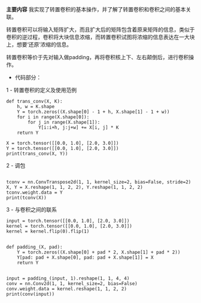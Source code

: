 **主要内容** 我实现了转置卷积的基本操作，并了解了转置卷积和卷积之间的基本关联。

转置卷积可以将输入矩阵扩大，而且扩大后的矩阵包含着原来矩阵的信息，类似于卷积的逆过程，卷积将大块信息浓缩，而转置卷积试图将浓缩的信息表达在一大块上，想要‘还原’浓缩的信息。

转置卷积等价于先对输入做padding，再将卷积核上下、左右颠倒后，进行卷积操作。

- 代码部分：

1 - 转置卷积的定义及使用范例
```
def trans_conv(X, K):  
    h, w = K.shape  
    Y = torch.zeros((X.shape[0] - 1 + h, X.shape[1] - 1 + w))  
    for i in range(X.shape[0]):  
        for j in range(X.shape[1]):  
            Y[i:i+h, j:j+w] += X[i, j] * K  
    return Y

X = torch.tensor([[0.0, 1.0], [2.0, 3.0]])  
Y = torch.tensor([[0.0, 1.0], [2.0, 3.0]])  
print(trans_conv(X, Y))
```
2 - 调包
```
  
tconv = nn.ConvTranspose2d(1, 1, kernel_size=2, bias=False, stride=2)  
X, Y = X.reshape(1, 1, 2, 2), Y.reshape(1, 1, 2, 2)  
tconv.weight.data = Y  
print(tconv(X))
```
3 - 与卷积之间的联系
```
input = torch.tensor([[0.0, 1.0], [2.0, 3.0]])  
kernel = torch.tensor([[0.0, 1.0], [2.0, 3.0]])  
kernel = kernel.flip(0).flip(1)  
  
  
def padding_(X, pad):  
    Y = torch.zeros((X.shape[0] + pad * 2, X.shape[1] + pad * 2))  
    Y[pad: pad + X.shape[0], pad: pad + X.shape[1]] = X  
    return Y  
  
  
input = padding_(input, 1).reshape(1, 1, 4, 4)  
conv = nn.Conv2d(1, 1, kernel_size=2, bias=False)  
conv.weight.data = kernel.reshape(1, 1, 2, 2)  
print(conv(input))
```

